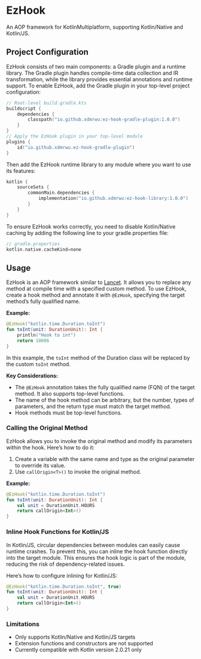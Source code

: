 # EzHook
An AOP framework for KotlinMultiplatform, supporting Kotlin/Native and Kotlin/JS.
## Project Configuration
EzHook consists of two main components: a Gradle plugin and a runtime library. The Gradle plugin handles compile-time data collection and IR transformation, while the library provides essential annotations and runtime support.
To enable EzHook, add the Gradle plugin in your top-level project configuration:
```kotlin
// Root-level build.gradle.kts
buildscript {
    dependencies {
        classpath("io.github.xdmrwu:ez-hook-gradle-plugin:1.0.0")
    }
}
// Apply the EzHook plugin in your top-level module
plugins {
    id("io.github.xdmrwu.ez-hook-gradle-plugin")
}
```
Then add the EzHook runtime library to any module where you want to use its features:
```kotlin
kotlin {
    sourceSets {
        commonMain.dependencies {
            implementation("io.github.xdmrwu:ez-hook-library:1.0.0")
        }
    }
}
```
To ensure EzHook works correctly, you need to disable Kotlin/Native caching by adding the following line to your gradle.properties file:
```kotlin
// gradle.properties
kotlin.native.cacheKind=none
```
## Usage
EzHook is an AOP framework similar to [Lancet](https://github.com/eleme/lancet). It allows you to replace any method at compile time with a specified custom method. 
To use EzHook, create a hook method and annotate it with `@EzHook`, specifying the target method’s fully qualified name.

**Example:**
```kotlin
@EzHook("kotlin.time.Duration.toInt")
fun toInt(unit: DurationUnit): Int {
    println("Hook to int")
    return 10086
}
```
In this example, the `toInt` method of the Duration class will be replaced by the custom `toInt` method.

**Key Considerations:**
- The `@EzHook` annotation takes the fully qualified name (FQN) of the target method. It also supports top-level functions.
- The name of the hook method can be arbitrary, but the number, types of parameters, and the return type must match the target method.
- Hook methods must be top-level functions.
### Calling the Original Method
EzHook allows you to invoke the original method and modify its parameters within the hook. 
Here’s how to do it:
1.	Create a variable with the same name and type as the original parameter to override its value.
2.	Use `callOrigin<T>()` to invoke the original method.

**Example:**
```kotlin
@EzHook("kotlin.time.Duration.toInt")
fun toInt(unit: DurationUnit): Int {
    val unit = DurationUnit.HOURS
    return callOrigin<Int>()
}
```
### Inline Hook Functions for Kotlin/JS
In Kotlin/JS, circular dependencies between modules can easily cause runtime crashes.
To prevent this, you can inline the hook function directly into the target module. This ensures the hook logic is part of the module, reducing the risk of dependency-related issues.

Here’s how to configure inlining for Kotlin/JS:
```kotlin
@EzHook("kotlin.time.Duration.toInt", true)
fun toInt(unit: DurationUnit): Int {
    val unit = DurationUnit.HOURS
    return callOrigin<Int>()
}
```
### Limitations
- Only supports Kotlin/Native and Kotlin/JS targets
- Extension functions and constructors are not supported
- Currently compatible with Kotlin version 2.0.21 only
